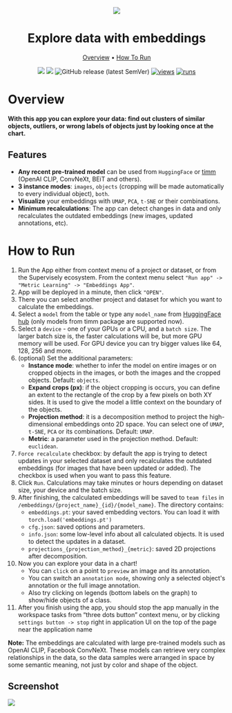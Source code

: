 <div align="center" markdown>
<img src="https://user-images.githubusercontent.com/115161827/211832844-522b444d-4534-4b5e-bf12-14c7e7d3aeec.png"/>  

# Explore data with embeddings

<p align="center">
  <a href="#Overview">Overview</a> •
  <a href="#How-To-Run">How To Run</a> 
</p>

[![](https://img.shields.io/badge/supervisely-ecosystem-brightgreen)](https://ecosystem.supervise.ly/apps/supervisely-ecosystem/embeddings-app)
[![](https://img.shields.io/badge/slack-chat-green.svg?logo=slack)](https://supervise.ly/slack)
![GitHub release (latest SemVer)](https://img.shields.io/github/v/release/supervisely-ecosystem/embeddings-app)
[![views](https://app.supervise.ly/img/badges/views/supervisely-ecosystem/embeddings-app)](https://supervise.ly)
[![runs](https://app.supervise.ly/img/badges/runs/supervisely-ecosystem/embeddings-app)](https://supervise.ly)


</div>

# Overview

**With this app you can explore your data: find out clusters of similar objects, outliers, or wrong labels of objects just by looking once at the chart.**


## Features
- **Any recent pre-trained model** can be used from `HuggingFace` or [timm](https://huggingface.co/docs/timm/index) (OpenAI CLIP, ConvNeXt, BEiT and others).
- **3 instance modes**: `images`, `objects` (cropping will be made automatically to every individual object), `both`.
- **Visualize** your embeddings with `UMAP`, `PCA`, `t-SNE` or their combinations.
- **Minimum recalculations**: The app can detect changes in data and only recalculates the outdated embeddings (new images, updated annotations, etc).


# How to Run

1. Run the App either from context menu of a project or dataset, or from the Supervisely ecosystem. From the context menu select `"Run app" -> "Metric Learning" -> "Embeddings App"`.
2. App will be deployed in a minute, then click `"OPEN"`.
3. There you can select another project and dataset for which you want to calculate the embeddings.
4. Select a `model` from the table or type any `model_name` from [HuggingFace hub](https://huggingface.co/models?sort=downloads&search=timm%2F) (only models from timm package are supported now).
5. Select a `device` - one of your GPUs or a CPU, and a `batch size`. The larger batch size is, the faster calculations will be, but more GPU memory will be used. For GPU device you can try bigger values like 64, 128, 256 and more.
6. (optional) Set the additional parameters:
    - **Instance mode**: whether to infer the model on entire images or on cropped objects in the images, or both the images and the cropped objects. Default: `objects`.
    - **Expand crops (px)**: if the object cropping is occurs, you can define an extent to the rectangle of the crop by a few pixels on both XY sides. It is used to give the model a little context on the boundary of the objects.
    - **Projection method**: it is a decomposition method to project the high-dimensional embeddings onto 2D space. You can select one of `UMAP`, `t-SNE`, `PCA` or its combinations. Default: `UMAP`.
    - **Metric**: a parameter used in the projection method. Default: `euclidean`.
7. `Force recalculate` checkbox: by default the app is trying to detect updates in your selected dataset and only recalculates the outdated embeddings (for images that have been updated or added). The checkbox is used when you want to pass this feature.
8. Click `Run`. Calculations may take minutes or hours depending on dataset size, your device and the batch size.
9. After finishing, the calculated embeddings will be saved to `team files` in `/embeddings/{project_name}_{id}/{model_name}`.
    The directory contains:
    - `embeddings.pt`: your saved embedding vectors. You can load it with `torch.load('embeddings.pt')`
    - `cfg.json`: saved options and parameters.
    - `info.json`: some low-level info about all calculated objects. It is used to detect the updates in a dataset.
    - `projections_{projection_method}_{metric}`: saved 2D projections after decomposition.
10. Now you can explore your data in a chart!
    - You can `click` on a point to `preview` an image and its annotation.
    - You can switch an `annotation mode`, showing only a selected object's annotation or the full image annotation.
    - Also try clicking on legends (bottom labels on the graph) to show/hide objects of a class.
11. After you finish using the app, you should stop the app manually in the workspace tasks from “three dots button” context menu, or by clicking `settings button -> stop`  right in application UI on the top of the page near the application name


**Note:**
The embeddings are calculated with large pre-trained models such as OpenAI CLIP, Facebook ConvNeXt.
These models can retrieve very complex relationships in the data, so the data samples were arranged in space by some semantic meaning, not just by color and shape of the object.

## Screenshot

<img src="https://user-images.githubusercontent.com/115161827/217641449-62b677ff-2345-4bbb-b5be-3369cd131a9c.png"/> 

